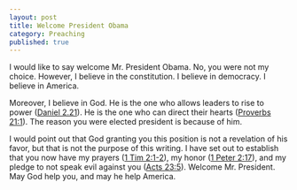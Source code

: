 ```yaml
---
layout: post
title: Welcome President Obama
category: Preaching
published: true
---
```

I would like to say welcome Mr. President Obama. No, you were not my choice. However, I believe in the constitution. I believe in democracy. I believe in America.

Moreover, I believe in God.<!--more--> He is the one who allows leaders to rise to power (<a href="http://www.biblegateway.com/passage/?search=Daniel%202.21;&amp;version=9;">Daniel 2.21</a>). He is the one who can direct their hearts (<a href="http://www.biblegateway.com/passage/?search=Proverbs%2021:1;&amp;version=9;">Proverbs 21:1</a>). The reason you were elected president is because of him.

I would point out that God granting you this position is not a revelation of his favor, but that is not the purpose of this writing. I have set out to establish that you now have my prayers (<a href="http://www.biblegateway.com/passage/?search=1%20Tim%202:1-2;&amp;version=9;">1 Tim 2:1-2</a>), my honor (<a href="http://www.biblegateway.com/passage/?search=1%20Peter%202:17;&amp;version=9;">1 Peter 2:17</a>), and my pledge to not speak evil against you (<a href="http://www.biblegateway.com/passage/?search=Acts%2023:5;&amp;version=9;">Acts 23:5</a>). Welcome Mr. President. May God help you, and may he help America.
